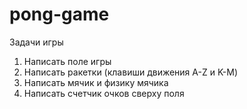 # pong-game

Задачи игры
1. Написать поле игры 
2. Написать ракетки (клавиши движения A-Z и K-M)
3. Написать мячик и физику мячика
4. Написать счетчик очков сверху поля 
